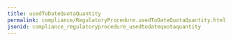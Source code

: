 ```yaml
---
title: usedToDateQuotaQuantity
permalink: compliance/RegulatoryProcedure.usedToDateQuotaQuantity.html
jsonid: compliance_regulatoryprocedure_usedtodatequotaquantity
---
```

